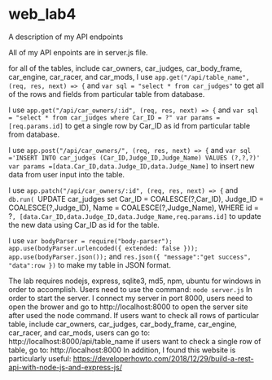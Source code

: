 # web_lab4
A description of my API endpoints

All of my API enpoints are in server.js file.

for all of the tables, include car_owners, car_judges, car_body_frame, car_engine, car_racer, and car_mods, I use
`app.get("/api/table_name", (req, res, next) => {`
and 
`var sql = "select * from car_judges"`
to get all of the rows and fields from particular table from database.

I use
`app.get("/api/car_owners/:id", (req, res, next) => {`
and
`var sql = "select * from car_judges where Car_ID = ?"
var params = [req.params.id]`
to get a single row by Car_ID as id from particular table from database.

I use
`app.post("/api/car_owners/", (req, res, next) => {`
and
`var sql ='INSERT INTO car_judges (Car_ID,Judge_ID,Judge_Name) VALUES (?,?,?)'
var params =[data.Car_ID,data.Judge_ID,data.Judge_Name]`
to insert new data from user input into the table.

I use
`app.patch("/api/car_owners/:id", (req, res, next) => {`
and
`db.run(
        `UPDATE car_judges set 
            Car_ID = COALESCE(?,Car_ID), 
            Judge_ID = COALESCE(?,Judge_ID), 
            Name = COALESCE(?,Judge_Name), 
            WHERE id = ?`,
        [data.Car_ID,data.Judge_ID,data.Judge_Name,req.params.id]`
to update the new data using Car_ID as id for the table.

I use
`var bodyParser = require("body-parser");
app.use(bodyParser.urlencoded({ extended: false }));
app.use(bodyParser.json());`
and
`res.json({
            "message":"get success",
            "data":row
        })`
to make my table in JSON format.

The lab requires nodejs, express, sqlite3, md5, npm, ubuntu for windows in order to accomplish.
Users need to use the command:
`node server.js`
In order to start the server. I connect my server in port 8000, users need to open the brower and go to http://localhost:8000 to open the server site after used the node command.
If users want to check all rows of particular table, include car_owners, car_judges, car_body_frame, car_engine, car_racer, and car_mods, users can go to: http://localhost:8000/api/table_name
if users want to check a single row of table, go to: 
http://localhost:8000
In addition, I found this website is particularly useful:
https://developerhowto.com/2018/12/29/build-a-rest-api-with-node-js-and-express-js/
